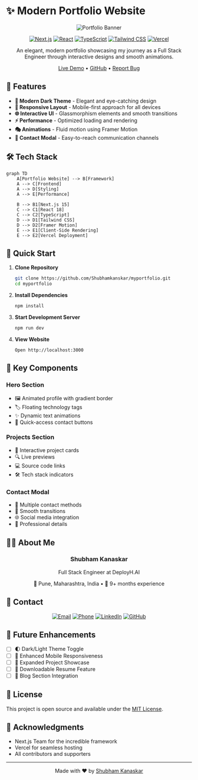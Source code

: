 # ✨ Modern Portfolio Website

<div align="center">

![Portfolio Banner](https://github.com/user-attachments/assets/819eefb2-528c-4022-8ec6-2a417848758b)

[![Next.js](https://img.shields.io/badge/Next.js-15-black?style=for-the-badge&logo=next.js)](https://nextjs.org/)
[![React](https://img.shields.io/badge/React-18-blue?style=for-the-badge&logo=react)](https://reactjs.org/)
[![TypeScript](https://img.shields.io/badge/TypeScript-blue?style=for-the-badge&logo=typescript)](https://www.typescriptlang.org/)
[![Tailwind CSS](https://img.shields.io/badge/Tailwind-CSS-38B2AC?style=for-the-badge&logo=tailwind-css)](https://tailwindcss.com/)
[![Vercel](https://img.shields.io/badge/Vercel-Deployed-black?style=for-the-badge&logo=vercel)](https://vercel.com)

An elegant, modern portfolio showcasing my journey as a Full Stack Engineer through interactive designs and smooth animations.

[Live Demo](https://shubham-portfolio.vercel.app) • [GitHub](https://github.com/Shubhamkanskar/myportfolio) • [Report Bug](https://github.com/Shubhamkanskar/myportfolio/issues)

</div>

## 🌟 Features

- **🎨 Modern Dark Theme** - Elegant and eye-catching design
- **📱 Responsive Layout** - Mobile-first approach for all devices
- **🌐 Interactive UI** - Glassmorphism elements and smooth transitions
- **⚡ Performance** - Optimized loading and rendering
- **🎭 Animations** - Fluid motion using Framer Motion
- **🤝 Contact Modal** - Easy-to-reach communication channels

## 🛠️ Tech Stack

```mermaid
graph TD
    A[Portfolio Website] --> B[Framework]
    A --> C[Frontend]
    A --> D[Styling]
    A --> E[Performance]
    
    B --> B1[Next.js 15]
    C --> C1[React 18]
    C --> C2[TypeScript]
    D --> D1[Tailwind CSS]
    D --> D2[Framer Motion]
    E --> E1[Client-Side Rendering]
    E --> E2[Vercel Deployment]
```

## 🚀 Quick Start

1. **Clone Repository**
   ```bash
   git clone https://github.com/Shubhamkanskar/myportfolio.git
   cd myportfolio
   ```

2. **Install Dependencies**
   ```bash
   npm install
   ```

3. **Start Development Server**
   ```bash
   npm run dev
   ```

4. **View Website**
   ```
   Open http://localhost:3000
   ```

## 🎯 Key Components

### Hero Section
- 🖼️ Animated profile with gradient border
- 🏷️ Floating technology tags
- ✨ Dynamic text animations
- 🔗 Quick-access contact buttons

### Projects Section
- 🎴 Interactive project cards
- 🔍 Live previews
- 💻 Source code links
- 🛠️ Tech stack indicators

### Contact Modal
- 📧 Multiple contact methods
- 🔄 Smooth transitions
- 🌐 Social media integration
- 👔 Professional details

## 👨‍💻 About Me

<div align="center">

### Shubham Kanaskar
Full Stack Engineer at DeployH.AI

📍 Pune, Maharashtra, India • 💼 9+ months experience

</div>

## 📮 Contact

<div align="center">

[![Email](https://img.shields.io/badge/Email-shubhamkanaskar75%40gmail.com-red?style=for-the-badge&logo=gmail)](mailto:shubhamkanaskar75@gmail.com)
[![Phone](https://img.shields.io/badge/Phone-%2B91%209623501027-green?style=for-the-badge&logo=phone)](tel:+919623501027)
[![LinkedIn](https://img.shields.io/badge/LinkedIn-Shubham%20Kanaskar-blue?style=for-the-badge&logo=linkedin)](https://www.linkedin.com/in/shubham-kanaskar-237280157/)
[![GitHub](https://img.shields.io/badge/GitHub-Shubhamkanskar-black?style=for-the-badge&logo=github)](https://github.com/Shubhamkanskar)

</div>

## 🔮 Future Enhancements

- [ ] 🌓 Dark/Light Theme Toggle
- [ ] 📱 Enhanced Mobile Responsiveness
- [ ] 🎯 Expanded Project Showcase
- [ ] 📄 Downloadable Resume Feature
- [ ] 📝 Blog Section Integration

## 📄 License

This project is open source and available under the [MIT License](LICENSE).

## 🙏 Acknowledgments

- Next.js Team for the incredible framework
- Vercel for seamless hosting
- All contributors and supporters

---

<div align="center">

Made with ❤️ by [Shubham Kanaskar](https://github.com/Shubhamkanskar)

</div>
